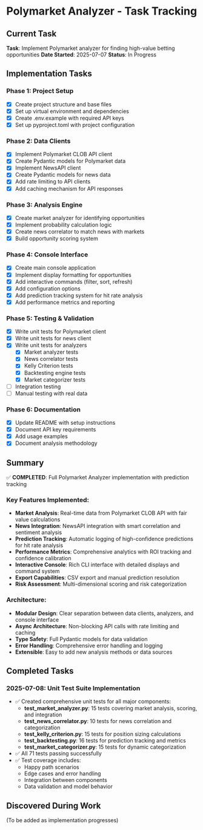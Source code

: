 # Polymarket Analyzer - Task Tracking

## Current Task
**Task**: Implement Polymarket analyzer for finding high-value betting opportunities
**Date Started**: 2025-07-07
**Status**: In Progress

## Implementation Tasks

### Phase 1: Project Setup
- [x] Create project structure and base files
- [x] Set up virtual environment and dependencies
- [x] Create .env.example with required API keys
- [x] Set up pyproject.toml with project configuration

### Phase 2: Data Clients
- [x] Implement Polymarket CLOB API client
- [x] Create Pydantic models for Polymarket data
- [x] Implement NewsAPI client
- [x] Create Pydantic models for news data
- [x] Add rate limiting to API clients
- [x] Add caching mechanism for API responses

### Phase 3: Analysis Engine
- [x] Create market analyzer for identifying opportunities
- [x] Implement probability calculation logic
- [x] Create news correlator to match news with markets
- [x] Build opportunity scoring system

### Phase 4: Console Interface
- [x] Create main console application
- [x] Implement display formatting for opportunities
- [x] Add interactive commands (filter, sort, refresh)
- [x] Add configuration options
- [x] Add prediction tracking system for hit rate analysis
- [x] Add performance metrics and reporting

### Phase 5: Testing & Validation
- [x] Write unit tests for Polymarket client
- [x] Write unit tests for news client
- [x] Write unit tests for analyzers
  - [x] Market analyzer tests
  - [x] News correlator tests
  - [x] Kelly Criterion tests
  - [x] Backtesting engine tests
  - [x] Market categorizer tests
- [ ] Integration testing
- [ ] Manual testing with real data

### Phase 6: Documentation
- [x] Update README with setup instructions
- [x] Document API key requirements
- [x] Add usage examples
- [x] Document analysis methodology

## Summary

✅ **COMPLETED**: Full Polymarket Analyzer implementation with prediction tracking

### Key Features Implemented:
- **Market Analysis**: Real-time data from Polymarket CLOB API with fair value calculations
- **News Integration**: NewsAPI integration with smart correlation and sentiment analysis  
- **Prediction Tracking**: Automatic logging of high-confidence predictions for hit rate analysis
- **Performance Metrics**: Comprehensive analytics with ROI tracking and confidence calibration
- **Interactive Console**: Rich CLI interface with detailed displays and command system
- **Export Capabilities**: CSV export and manual prediction resolution
- **Risk Assessment**: Multi-dimensional scoring and risk categorization

### Architecture:
- **Modular Design**: Clear separation between data clients, analyzers, and console interface
- **Async Architecture**: Non-blocking API calls with rate limiting and caching
- **Type Safety**: Full Pydantic models for data validation
- **Error Handling**: Comprehensive error handling and logging
- **Extensible**: Easy to add new analysis methods or data sources

## Completed Tasks
### 2025-07-08: Unit Test Suite Implementation
- ✅ Created comprehensive unit tests for all major components:
  - **test_market_analyzer.py**: 15 tests covering market analysis, scoring, and integration
  - **test_news_correlator.py**: 10 tests for news correlation and categorization
  - **test_kelly_criterion.py**: 15 tests for position sizing calculations
  - **test_backtesting.py**: 16 tests for prediction tracking and metrics
  - **test_market_categorizer.py**: 15 tests for dynamic categorization
- ✅ All 71 tests passing successfully
- ✅ Test coverage includes:
  - Happy path scenarios
  - Edge cases and error handling
  - Integration between components
  - Data validation and model behavior

## Discovered During Work
(To be added as implementation progresses)